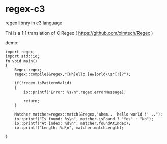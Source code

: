 # regex-c3
regex libray in c3 language

Thi is a 1:1 translation of C Regex ( https://github.com/ximtech/Regex )

demo:

```
import regex;
import std::io;
fn void main()
{
    Regex regex;
    regex::compile(&regex,"[Hh]ello [Ww]orld\\s*[!]?");
    
    if(!regex.isPatternValid)
    {
        io::printf("Error: %s\n",regex.errorMessage);
        
        return;
    }
    
    Matcher matcher=regex::match(&regex,"ahem.. 'hello world !' ..");
    io::printf("Is found: %s\n", matcher.isFound ? "Yes" : "No");
    io::printf("At index: %d\n", matcher.foundAtIndex);
    io::printf("Length: %d\n", matcher.matchLength);

}
        
```
